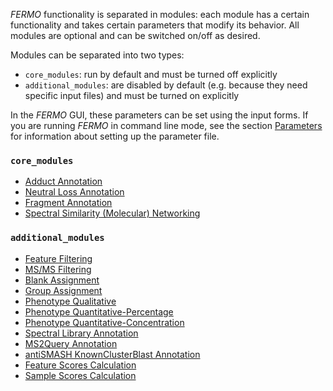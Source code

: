 *FERMO* functionality is separated in modules: each module has a certain functionality and takes certain parameters that modify its behavior. All modules are optional and can be switched on/off as desired.

Modules can be separated into two types:

- `core_modules`: run by default and must be turned off explicitly
- `additional_modules`: are disabled by default (e.g. because they need specific input files) and must be turned on explicitly

In the *FERMO* GUI, these parameters can be set using the input forms. If you are running *FERMO* in command line mode, see the section [Parameters](../home/core.parameters.md) for information about setting up the parameter file.

### `core_modules`

- [Adduct Annotation](annotation.adduct.md)
- [Neutral Loss Annotation](annotation.loss.md)
- [Fragment Annotation](annotation.fragment.md)
- [Spectral Similarity (Molecular) Networking](networking.md)

### `additional_modules`

- [Feature Filtering](filter.feature.md)
- [MS/MS Filtering](filter.msms.md)
- [Blank Assignment](metadata.blank.md)
- [Group Assignment](metadata.group_fold.md)
- [Phenotype Qualitative](phenotype.qualitative.md)
- [Phenotype Quantitative-Percentage](phenotype.quant-percent.md)
- [Phenotype Quantitative-Concentration](phenotype.quant-concentr.md)
- [Spectral Library Annotation](annotation.userlib.md)
- [MS2Query Annotation](annotation.ms2query.md)
- [antiSMASH KnownClusterBlast Annotation](annotation.as_kcb.md)
- [Feature Scores Calculation](scores.features.md)
- [Sample Scores Calculation](scores.samples.md)

